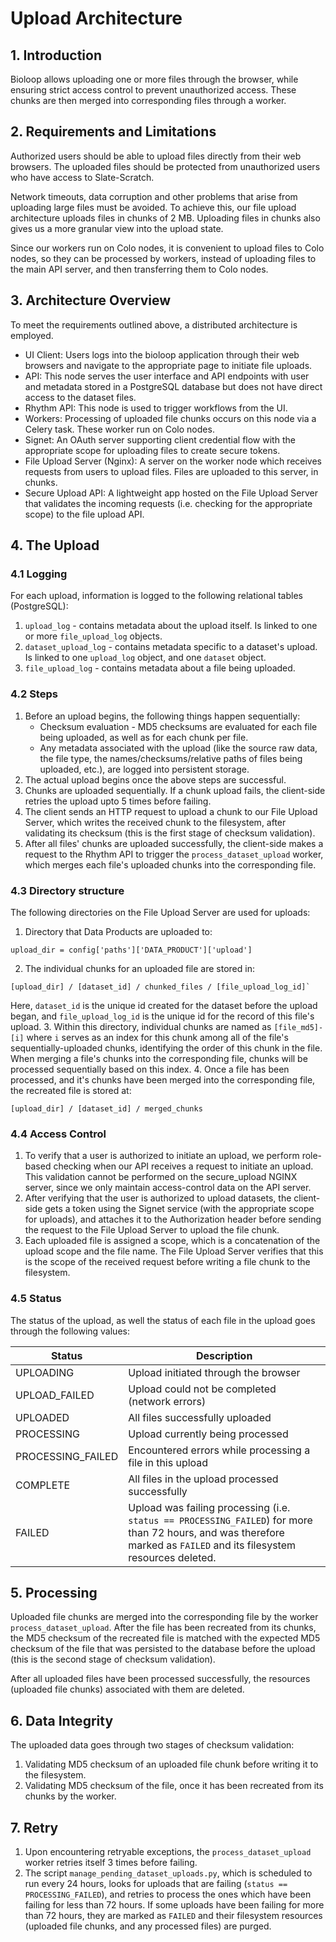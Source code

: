 # Upload Architecture

## 1. Introduction

Bioloop allows uploading one or more files through the browser, while ensuring strict access control to prevent unauthorized access. These chunks are then merged into corresponding files through a worker.

## 2. Requirements and Limitations

Authorized users should be able to upload files directly from their web browsers. The uploaded files should be protected from unauthorized users who have access to Slate-Scratch.

Network timeouts, data corruption and other problems that arise from uploading large files must be avoided. To achieve this, our file upload architecture uploads files in chunks of 2 MB. Uploading files in chunks also gives us a more granular view into the upload state. 

Since our workers run on Colo nodes, it is convenient to upload files to Colo nodes, so they can be processed by workers, instead of uploading files to the main API server, and then transferring them to Colo nodes.

## 3. Architecture Overview

To meet the requirements outlined above, a distributed architecture is employed.

- UI Client: Users logs into the bioloop application through their web browsers and navigate to the appropriate page to initiate file uploads.
- API: This node serves the user interface and API endpoints with user and metadata stored in a PostgreSQL database but does not have direct access to the dataset files.
- Rhythm API: This node is used to trigger workflows from the UI.
- Workers: Processing of uploaded file chunks occurs on this node via a Celery task. These worker run on Colo nodes.
- Signet: An OAuth server supporting client credential flow with the appropriate scope for uploading files to create secure tokens.
- File Upload Server (Nginx): A server on the worker node which receives requests from users to upload files. Files are uploaded to this server, in chunks.
- Secure Upload API: A lightweight app hosted on the File Upload Server that validates the incoming requests (i.e. checking for the appropriate scope) to the file upload API.


## 4. The Upload

### 4.1 Logging

For each upload, information is logged to the following relational tables (PostgreSQL):
1. `upload_log` - contains metadata about the upload itself. Is linked to one or more `file_upload_log` objects.
2. `dataset_upload_log` - contains metadata specific to a dataset's upload. Is linked to one `upload_log` object, and one `dataset` object.
3. `file_upload_log` - contains metadata about a file being uploaded.

### 4.2 Steps

1. Before an upload begins, the following things happen sequentially:
   - Checksum evaluation - MD5 checksums are evaluated for each file being uploaded, as well as for each chunk per file. 
   - Any metadata associated with the upload (like the source raw data, the file type, the names/checksums/relative paths of files being uploaded, etc.), are logged into persistent storage.
2. The actual upload begins once the above steps are successful.
3. Chunks are uploaded sequentially. If a chunk upload fails, the client-side retries the upload upto 5 times before failing.
4. The client sends an HTTP request to upload a chunk to our File Upload Server, which writes the received chunk to the filesystem, after validating its checksum (this is the first stage of checksum validation).
5. After all files' chunks are uploaded successfully, the client-side makes a request to the Rhythm API to trigger the `process_dataset_upload` worker, which merges each file's uploaded chunks into the corresponding file.

### 4.3 Directory structure
The following directories on the File Upload Server are used for uploads:
1. Directory that Data Products are uploaded to:
```
upload_dir = config['paths']['DATA_PRODUCT']['upload']
```
2. The individual chunks for an uploaded file are stored in:
```
[upload_dir] / [dataset_id] / chunked_files / [file_upload_log_id]`
```
Here, `dataset_id` is the unique id created for the dataset before the upload began, and `file_upload_log_id` is the unique id for the record of this file's upload.
3. Within this directory, individual chunks are named as `[file_md5]-[i]` where `i` serves as an index for this chunk among all of the file's sequentially-uploaded chunks, identifying the order of this chunk in the file. When merging a file's chunks into the corresponding file, chunks will be processed sequentially based on this index.
4. Once a file has been processed, and it's chunks have been merged into the corresponding file, the recreated file is stored at:
```
[upload_dir] / [dataset_id] / merged_chunks
```

### 4.4 Access Control

1. To verify that a user is authorized to initiate an upload, we perform role-based checking when our API receives a request to initiate an upload. This validation cannot be performed on the secure_upload NGINX server, since we only maintain access-control data on the API server.
2. After verifying that the user is authorized to upload datasets, the client-side gets a token using the Signet service (with the appropriate scope for uploads), and attaches it to the Authorization header before sending the request to the File Upload Server to upload the file chunk.
3. Each uploaded file is assigned a scope, which is a concatenation of the upload scope and the file name. The File Upload Server verifies that this is the scope of the received request before writing a file chunk to the filesystem.

### 4.5 Status

The status of the upload, as well the status of each file in the upload goes through the following values:

| Status    | Description                                                                                                                                                           |
|-----------|-----------------------------------------------------------------------------------------------------------------------------------------------------------------------|
| UPLOADING    | Upload initiated through the browser                                                                                                                                  |
| UPLOAD_FAILED | Upload could not be completed (network errors)                                                                                                                        |
| UPLOADED | All files successfully uploaded                                                                                                                                       |
| PROCESSING | Upload currently being processed                                                                                                                                      |
| PROCESSING_FAILED | Encountered errors while processing a file in this upload                                                                                                             |
| COMPLETE | All files in the upload processed successfully                                                                                                                        |
| FAILED | Upload was failing processing (i.e. `status == PROCESSING_FAILED`) for more than 72 hours, and was therefore marked as `FAILED` and its filesystem resources deleted. |

## 5. Processing
Uploaded file chunks are merged into the corresponding file by the worker `process_dataset_upload`. After the file has been recreated from its chunks, the MD5 checksum of the recreated file is matched with the expected MD5 checksum of the file that was persisted to the database before the upload (this is the second stage of checksum validation).

After all uploaded files have been processed successfully, the resources (uploaded file chunks) associated with them are deleted.

## 6. Data Integrity
The uploaded data goes through two stages of checksum validation:
1. Validating MD5 checksum of an uploaded file chunk before writing it to the filesystem.
2. Validating MD5 checksum of the file, once it has been recreated from its chunks by the worker.

## 7. Retry
1. Upon encountering retryable exceptions, the `process_dataset_upload` worker retries itself 3 times before failing.
2. The script `manage_pending_dataset_uploads.py`, which is scheduled to run every 24 hours, looks for uploads that are failing (`status == PROCESSING_FAILED`), and retries to process the ones which have been failing for less than 72 hours. If some uploads have been failing for more than 72 hours, they are marked as `FAILED` and their filesystem resources (uploaded file chunks, and any processed files) are purged.
